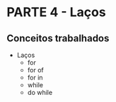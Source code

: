 # PARTE 4 - Laços

## Conceitos trabalhados

- Laços
    - for
    - for of
    - for in
    - while
    - do while